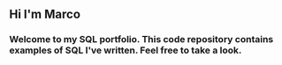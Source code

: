 ## Hi I'm Marco
### Welcome to my SQL portfolio. This code repository contains examples of SQL I've written. Feel free to take a look.
